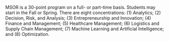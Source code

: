 MSOR is a 30-point program on a full- or part-time basis. Students may start in the Fall or Spring. There are eight concentrations: (1) Analytics; (2) Decision, Risk, and Analysis; (3) Entrepreneurship and Innovation; (4) Finance and Management; (5) Healthcare Management; (6) Logistics and Supply Chain Management; (7) Machine Learning and Artificial Intelligence; and (8) Optimization.